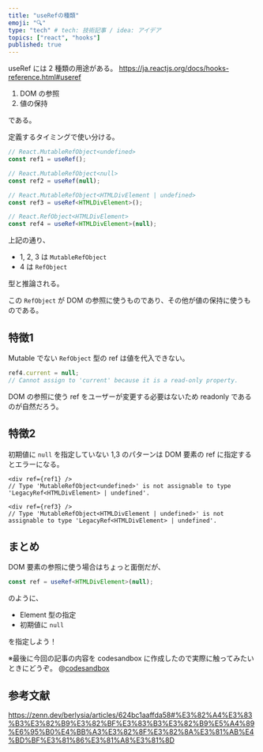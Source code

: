 ```yaml
---
title: "useRefの種類"
emoji: "🔍"
type: "tech" # tech: 技術記事 / idea: アイデア
topics: ["react", "hooks"]
published: true
---
```


useRef には 2 種類の用途がある。
https://ja.reactjs.org/docs/hooks-reference.html#useref


1. DOM の参照
2. 値の保持

である。

定義するタイミングで使い分ける。

```ts
// React.MutableRefObject<undefined>
const ref1 = useRef();

// React.MutableRefObject<null>
const ref2 = useRef(null);

// React.MutableRefObject<HTMLDivElement | undefined>
const ref3 = useRef<HTMLDivElement>();

// React.RefObject<HTMLDivElement>
const ref4 = useRef<HTMLDivElement>(null);
```

上記の通り、
- 1, 2, 3 は `MutableRefObject`
- 4 は `RefObject`

型と推論される。

この `RefObject` が DOM の参照に使うものであり、その他が値の保持に使うものである。


## 特徴1
Mutable でない `RefObject` 型の ref は値を代入できない。

```ts
ref4.current = null; 
// Cannot assign to 'current' because it is a read-only property.
```

DOM の参照に使う ref をユーザーが変更する必要はないため readonly であるのが自然だろう。

## 特徴2

初期値に `null` を指定していない 1,3 のパターンは DOM 要素の ref に指定するとエラーになる。

```tsx
<div ref={ref1} />
// Type 'MutableRefObject<undefined>' is not assignable to type 'LegacyRef<HTMLDivElement> | undefined'.

<div ref={ref3} /> 
// Type 'MutableRefObject<HTMLDivElement | undefined>' is not assignable to type 'LegacyRef<HTMLDivElement> | undefined'.
```

## まとめ
DOM 要素の参照に使う場合はちょっと面倒だが、
```ts
const ref = useRef<HTMLDivElement>(null);
```
のように、

- Element 型の指定
- 初期値に `null`

を指定しよう！

※最後に今回の記事の内容を codesandbox に作成したので実際に触ってみたいときにどうぞ。
@[codesandbox](https://codesandbox.io/embed/useref-test-jsi8rb?fontsize=14&hidenavigation=1&theme=dark)

## 参考文献
https://zenn.dev/berlysia/articles/624bc1aaffda58#%E3%82%A4%E3%83%B3%E3%82%B9%E3%82%BF%E3%83%B3%E3%82%B9%E5%A4%89%E6%95%B0%E4%BB%A3%E3%82%8F%E3%82%8A%E3%81%AB%E4%BD%BF%E3%81%86%E3%81%A8%E3%81%8D